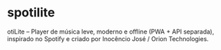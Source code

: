 # spotilite
otiLite – Player de música leve, moderno e offline (PWA + API separada), inspirado no Spotify e criado por Inocêncio José / Orion Technologies.
